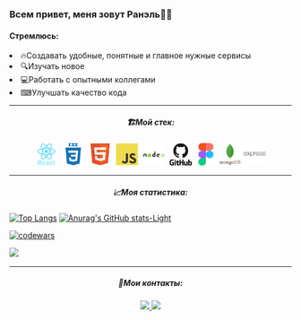 <div>
  <h3>
    Всем привет, меня зовут Ранэль👋🏻
  </h3>
  <h4>
    Стремлюсь:
  </h4>
  <li>
    🔥Создавать удобные, понятные и главное нужные сервисы
  </li>
     <li>
       🔍Изучать новое
  </li>
  <li>
    💻Работать с опытными коллегами
  </li>
  <li>
    ⌨Улучшать качество кода
  </li>
  
  ---

<div align="center">
  <h5>
    🏗Мой стек:
  </h5>
  <img src="https://github.com/devicons/devicon/blob/master/icons/react/react-original-wordmark.svg" title="React" alt="React" width="40" height="40"/>&nbsp;
  <img src="https://github.com/devicons/devicon/blob/master/icons/css3/css3-plain-wordmark.svg"  title="CSS3" alt="CSS" width="40" height="40"/>&nbsp;
  <img src="https://github.com/devicons/devicon/blob/master/icons/html5/html5-original.svg" title="HTML5" alt="HTML" width="40" height="40"/>&nbsp;
  <img src="https://github.com/devicons/devicon/blob/master/icons/javascript/javascript-original.svg" title="JavaScript" alt="JavaScript" width="40" height="40"/>&nbsp;
  <img src="https://github.com/devicons/devicon/blob/master/icons/nodejs/nodejs-original-wordmark.svg" title="NodeJS" alt="NodeJS" width="40" height="40"/>&nbsp;
  <img src="https://github.com/devicons/devicon/blob/master/icons/github/github-original-wordmark.svg" title="Git" **alt="Git" width="40" height="40"/>
  <img src="https://github.com/devicons/devicon/blob/master/icons/figma/figma-original.svg" title="Git" **alt="Figma" width="40" height="40"/>
  <img src="https://github.com/devicons/devicon/blob/master/icons/mongodb/mongodb-original-wordmark.svg" title="MongoDB" **alt="Git" width="40" height="40"/>  
<img src="https://github.com/devicons/devicon/blob/master/icons/express/express-original-wordmark.svg" title="Express" **alt="Git" width="40" height="40"/>  
</div>

---

<h5 align='center'>
  📈Моя статистика:
</h5>

[![Top Langs](https://github-readme-stats.vercel.app/api/top-langs/?username=gilyazov-ranel&layout=compact)](https://github.com/anuraghazra/github-readme-stats)
[![Anurag's GitHub stats-Light](https://github-readme-stats.vercel.app/api?username=gilyazov-ranel&hide=contribs&hide_rank=true&line_height=19&include_all_commits=true&show_icons=true&theme=default#gh-light-mode-only)](https://github.com/anuraghazra/github-readme-stats#gh-light-mode-only)

[![codewars](https://www.codewars.com/users/Ranel.yes/badges/small)](https://www.codewars.com/users/Ranel.yes) 


  
  ![](https://komarev.com/ghpvc/?username=gilyazov-ranel)
  

---
  
<div align="center">
  <h5>📱Мои контакты:</h5>
  <a href="mailto:ranel.yes@yandex.ru">
    <img src="https://encrypted-tbn0.gstatic.com/images?q=tbn:ANd9GcSbn9UDxVGnsnz2jvVb5Bbf2g4xlWo5VlGsOg&usqp=CAU" width="35px">
  </a> 
   <a href="https://t.me/rallar" >
    <img src='https://cdn.icon-icons.com/icons2/2429/PNG/512/telegram_logo_icon_147228.png' width="35px"
  </a>
</div>

</div>
